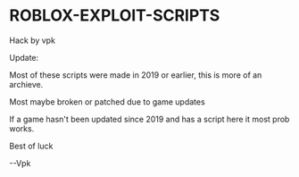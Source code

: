 # ROBLOX-EXPLOIT-SCRIPTS
Hack
by vpk


Update:

Most of these scripts were made in 2019 or earlier, this is more of an archieve.

Most maybe broken or patched due to game updates

If a game hasn't been updated since 2019 and has a script here it most prob works.

Best of luck

--Vpk
